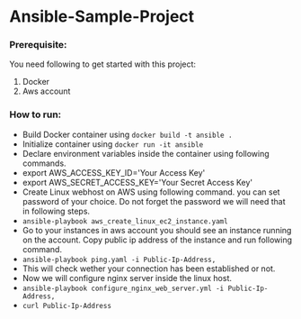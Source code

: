 # Ansible-Sample-Project

### Prerequisite:

You need following to get started with this project:
1. Docker
2. Aws account

### How to run:

* Build Docker container using `docker build -t ansible .`
* Initialize container using `docker run -it ansible`
* Declare environment variables inside the container using following commands.
* export AWS_ACCESS_KEY_ID='Your Access Key'
* export AWS_SECRET_ACCESS_KEY='Your Secret Access Key'
* Create Linux webhost on AWS using following command. you can set password of your choice. Do not forget the password we will need that in following steps.
* `ansible-playbook aws_create_linux_ec2_instance.yaml`
* Go to your instances in aws account you should see an instance running on the account. Copy public ip address of the instance and run following command.
* `ansible-playbook ping.yaml -i Public-Ip-Address,`
* This will check wether your connection has been established or not.
* Now we will configure nginx server inside the linux host. 
* `ansible-playbook configure_nginx_web_server.yml -i Public-Ip-Address,`
* `curl Public-Ip-Address`
